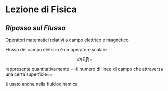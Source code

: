 # Lezione di Fisica

## _Ripasso sul Flusso_


Operatori matematici relativi a campo elettrico e magnetico


Flusso del campo eletrico è un operatore scalare

$$
\Phi(\vec E)=
$$

rappresenta quantitativamente ==il numero di linee di campo che attraversa una certa superficie==

è usato anche nella fluidodinamica
<!--stackedit_data:
eyJoaXN0b3J5IjpbNjA1ODQ1NTJdfQ==
-->